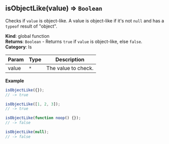 <a name="isObjectLike"></a>

## isObjectLike(value) ⇒ <code>Boolean</code>
Checks if `value` is object-like. A value is object-like if it's not `null` and has a `typeof` result of "object".

**Kind**: global function  
**Returns**: <code>Boolean</code> - Returns `true` if `value` is object-like, else `false`.  
**Category**: Is

| Param | Type | Description |
| --- | --- | --- |
| value | <code>\*</code> | The value to check. |

**Example**
```js
isObjectLike({});
// -> true

isObjectLike([1, 2, 3]);
// -> true

isObjectLike(function noop() {});
// -> false

isObjectLike(null);
// -> false
```
